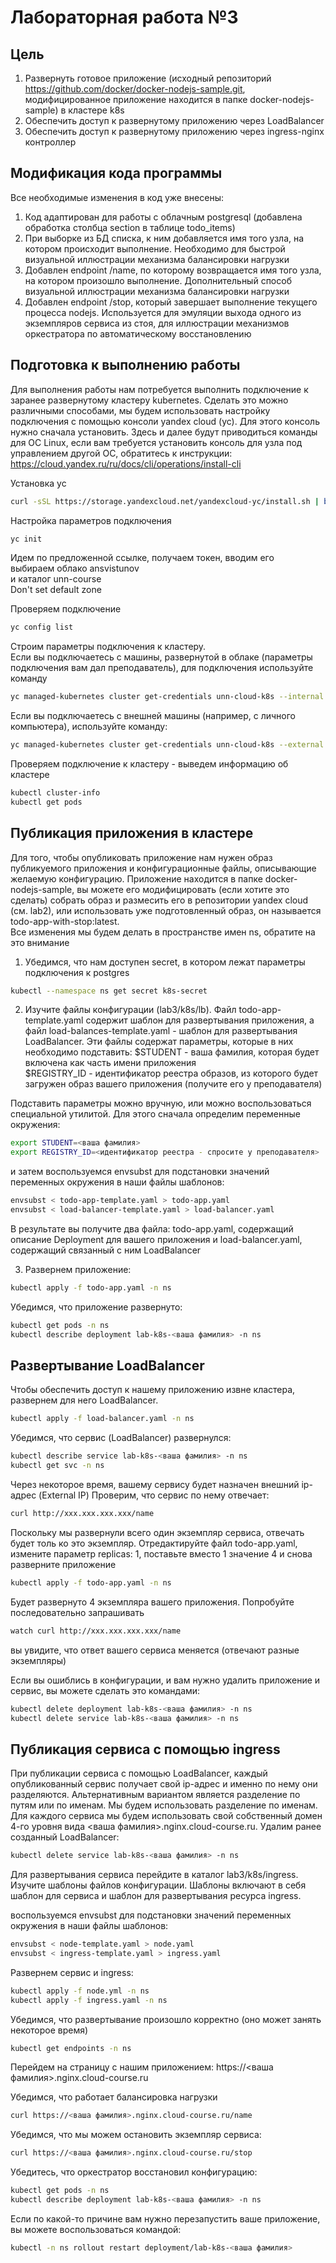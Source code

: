 # Лабораторная работа №3

## Цель
1. Развернуть готовое приложение (исходный репозиторий https://github.com/docker/docker-nodejs-sample.git, модифицированное приложение находится в папке docker-nodejs-sample) в кластере k8s
2. Обеспечить доступ к развернутому приложению через LoadBalancer
3. Обеспечить доступ к развернутому приложению через ingress-nginx контроллер

## Модификация кода программы
Все необходимые изменения в код уже внесены:
1. Код адаптирован для работы с облачным postgresql (добавлена обработка столбца section в таблице  todo_items)
2. При выборке из БД списка, к ним добавляется имя того узла, на котором происходит выполнение. Необходимо для быстрой визуальной иллюстрации механизма балансировки нагрузки
3. Добавлен endpoint /name, по которому возвращается имя того узла, на котором произошло выполнение. Дополнительный способ визуальной иллюстрации механизма балансировки нагрузки
4. Добавлен endpoint /stop, который завершает выполнение текущего процесса nodejs. Используется для эмуляции выхода одного из экземпляров сервиса из стоя, для иллюстрации механизмов оркестратора по автоматическому восстановлению

## Подготовка к выполнению работы
Для выполнения работы нам потребуется выполнить подключение к заранее развернутому кластеру kubernetes. Сделать это можно различными способами, мы будем использовать настройку подключения с помощью консоли yandex cloud (yc). Для этого консоль нужно сначала установить. Здесь и далее будут приводиться команды для ОС Linux, если вам требуется установить консоль для узла под управлением другой ОС, обратитесь к инструкции: https://cloud.yandex.ru/ru/docs/cli/operations/install-cli

Установка yc
```bash
curl -sSL https://storage.yandexcloud.net/yandexcloud-yc/install.sh | bash
```
Настройка параметров подключения
```bash
yc init
```

Идем по предложенной ссылке, получаем токен, вводим его  
выбираем облако ansvistunov  
и каталог unn-course  
Don't set default zone  

Проверяем подключение
```bash
yc config list
```

Строим параметры подключения к кластеру.   
Если вы подключаетесь с машины, развернутой в облаке (параметры подключения вам дал преподаватель), для подключения используйте команду
```bash
yc managed-kubernetes cluster get-credentials unn-cloud-k8s --internal
```

Если вы подключаетесь с внешней машины (например, с личного компьютера), используйте команду:
```bash
yc managed-kubernetes cluster get-credentials unn-cloud-k8s --external
```

Проверяем подключение к кластеру - выведем информацию об кластере
```bash
kubectl cluster-info
kubectl get pods
```

## Публикация приложения в кластере
Для того, чтобы опубликовать приложение нам нужен образ публикуемого приложения и конфигурационные файлы, описывающие желаемую конфигурацию. Приложение находится в папке docker-nodejs-sample, вы можете его модифицировать (если хотите это сделать) собрать образ и размесить его в репозитории yandex cloud (см. lab2), или использовать уже подготовленный образ, он называется todo-app-with-stop:latest.  
Все изменения мы будем делать в пространстве имен ns, обратите на это внимание 
1. Убедимся, что нам доступен secret, в котором лежат параметры подключения к postgres
```bash
kubectl --namespace ns get secret k8s-secret
```

2. Изучите файлы конфигурации (lab3/k8s/lb). Файл todo-app-template.yaml содержит шаблон для развертывания приложения, а файл load-balances-template.yaml - шаблон для развертывания LoadBalancer. Эти файлы содержат параметры, которые в них необходимо подставить:
$STUDENT - ваша фамилия, которая будет включена как часть имени приложения   
$REGISTRY_ID - идентификатор реестра образов, из которого будет загружен образ вашего приложения (получите его у преподавателя)

Подставить параметры можно вручную, или можно воспользоваться специальной утилитой. Для этого сначала определим переменные окружения:

```bash
export STUDENT=<ваша фамилия>
export REGISTRY_ID=<идентификатор реестра - спросите у преподавателя>
```

и затем воспользуемся envsubst для подстановки значений переменных окружения в наши файлы шаблонов:

```bash
envsubst < todo-app-template.yaml > todo-app.yaml
envsubst < load-balancer-template.yaml > load-balancer.yaml
```

В результате вы получите два файла: todo-app.yaml, содержащий описание Deployment для вашего приложения и load-balancer.yaml, содержащий связанный с ним LoadBalancer

3. Развернем приложение:
```bash
kubectl apply -f todo-app.yaml -n ns
```

Убедимся, что приложение развернуто:
```bash
kubectl get pods -n ns
kubectl describe deployment lab-k8s-<ваша фамилия> -n ns
```

## Развертывание LoadBalancer
Чтобы обеспечить доступ к нашему приложению извне кластера, развернем для него LoadBalancer.

```bash
kubectl apply -f load-balancer.yaml -n ns 
```

Убедимся, что сервис (LoadBalancer) развернулся:
```bash
kubectl describe service lab-k8s-<ваша фамилия> -n ns
kubectl get svc -n ns
```

Через некоторое время, вашему сервису будет назначен внешний ip-адрес (External IP)
Проверим, что сервис по нему отвечает:
```bash
curl http://xxx.xxx.xxx.xxx/name
```

Поскольку мы развернули всего один экземпляр сервиса, отвечать будет толь ко это экземпляр. Отредактируйте файл todo-app.yaml, измените параметр replicas: 1, поставьте вместо 1 значение 4 и снова разверните приложение
```bash
kubectl apply -f todo-app.yaml -n ns
```

Будет развернуто 4 экземпляра вашего приложения. 
Попробуйте последовательно запрашивать  
```bash
watch curl http://xxx.xxx.xxx.xxx/name
```
вы увидите, что ответ вашего сервиса меняется (отвечают разные экземпляры)

Если вы ошиблись в конфигурации, и вам нужно удалить приложение и сервис, вы можете сделать это командами:
```bash
kubectl delete deployment lab-k8s-<ваша фамилия> -n ns
kubectl delete service lab-k8s-<ваша фамилия> -n ns
```

## Публикация сервиса с помощью ingress
При публикации сервиса с помощью LoadBalancer, каждый опубликованный сервис получает свой ip-адрес и именно по нему они разделяются. Альтернативным вариантом является разделение по путям или по именам. Мы будем использовать разделение по именам. Для каждого сервиса мы будем использовать свой собственный домен 4-го уровня вида <ваша фамилия>.nginx.cloud-course.ru.
Удалим ранее созданный LoadBalancer:
```bash
kubectl delete service lab-k8s-<ваша фамилия> -n ns
```
Для развертывания сервиса перейдите в каталог lab3/k8s/ingress. Изучите шаблоны файлов конфигурации. Шаблоны включают в себя шаблон для сервиса и шаблон для развертывания ресурса ingress. 

воспользуемся envsubst для подстановки значений переменных окружения в наши файлы шаблонов:
```bash
envsubst < node-template.yaml > node.yaml
envsubst < ingress-template.yaml > ingress.yaml
```

Развернем сервис и ingress:
```bash
kubectl apply -f node.yml -n ns
kubectl apply -f ingress.yaml -n ns
```

Убедимся, что развертывание произошло корректно (оно может занять некоторое время)
```bash
kubectl get endpoints -n ns 

```
Перейдем на страницу с нашим приложением: https://<ваша фамилия>.nginx.cloud-course.ru  

Убедимся, что работает балансировка нагрузки
```bash
curl https://<ваша фамилия>.nginx.cloud-course.ru/name
```

Убедимся, что мы можем остановить экземпляр сервиса:
```bash
curl https://<ваша фамилия>.nginx.cloud-course.ru/stop
```

Убедитесь, что оркестратор восстановил конфигурацию:
```bash
kubectl get pods -n ns
kubectl describe deployment lab-k8s-<ваша фамилия> -n ns
```

Если по какой-то причине вам нужно перезапустить ваше приложение, вы можете воспользоваться командой:

```bash
kubectl -n ns rollout restart deployment/lab-k8s-<ваша фамилия>
```



